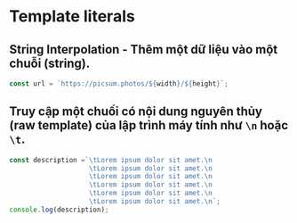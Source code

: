 # Template literals

## String Interpolation - Thêm một dữ liệu vào một chuỗi (string).

```js
const url = `https://picsum.photos/${width}/${height}`;
```

## Truy cập một chuối có nội dung nguyên thủy (raw template) của lập trình máy tính như ```\n``` hoặc ```\t```.
```js
const description =`\tLorem ipsum dolor sit amet.\n
                    \tLorem ipsum dolor sit amet.\n
                    \tLorem ipsum dolor sit amet.\n
                    \tLorem ipsum dolor sit amet.\n
                    \tLorem ipsum dolor sit amet.\n
                    \tLorem ipsum dolor sit amet.\n`;
console.log(description);
```